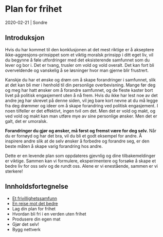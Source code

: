 # Plan for frihet

2020-02-21 | Sondre


## Introduksjon

Hvis du har kommet til den konklusjonen at det mest riktige er å akseptere ikke-aggresjons-prinsippet som et viktig moralsk prinsipp i ditt eget liv, vil du begynne å føle utfordringer med det eksisterende samfunnet som du lever og bor i. Det er tvang, trusler om vold og vold overalt. Det kan fort bli overveldende og vanskelig å se løsninger hvor man gjerne blir frustrert.

Kanskje du har et ønske og drøm om å skape forandringer i samfunnet, slik at det kan bli mer i henhold til din personlige overbevisning. Mange før deg og meg har hatt ønsker om å forandre samfunnet, og de fleste kaster bort livet på politisk engasjement uten å nå frem. Hvis du ikke har lest noe av det andre jeg har skrevet på denne siden, vil jeg bare kort nevne at du må legge fra deg drømmer og ideer om å skape forandring ved politisk engasjement. I noen tilfeller er det effektivt, ingen tvil om det. Men det er vold og makt, og ved vold og makt kan man utføre mye av sine personlige ønsker. Men det er galt, det er umoralsk.

**Forandringer du gjør og ønsker, må først og fremst være for deg selv.** Når du er fornøyd og har det bra, vil du bli et godt eksempel for andre. Å inspirere andre slik at de selv ønsker å forbedre og forandre seg, er den beste måten å skape varig forandring hos andre.

Dette er en levende plan som oppdateres gjevnlig og dine tilbakemeldinger er viktige. Sammen kan vi formulere, eksperimentere og forsøke å skape et bedre liv for oss selv og de rundt oss. Alene er vi enestående, sammen er vi sterkere!

## Innholdsfortegnelse

* [Et frivillighetssamfunn](et-frivillighets-samfunn)
* [En reise mot det bedre](en-reise-mot-det-bedre)
* Lag din plan for frihet
* Hvordan bli fri i en verden uten frihet
* Produsere din egen mat
* Gjør det selv!
* Bygg nettverk